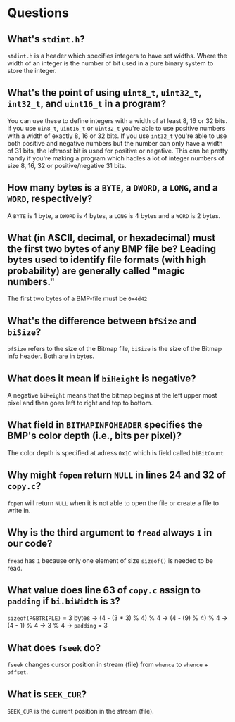 # Questions

## What's `stdint.h`?

`stdint.h` is a header which specifies integers to have set widths.
Where the width of an integer is the number of bit used in a pure binary system to store the integer.

## What's the point of using `uint8_t`, `uint32_t`, `int32_t`, and `uint16_t` in a program?

You can use these to define integers with a width of at least 8, 16 or 32 bits.
If you use `uin8_t`, `uint16_t` or `uint32_t` you're able to use positive numbers with a width of exactly 8, 16 or 32 bits.
If you use `int32_t` you're able to use both positive and negative numbers but the number can only have a width of 31 bits,
        the leftmost bit is used for positive or negative.
This can be pretty handy if you're making a program which hadles a lot of integer numbers of size 8, 16, 32 or positive/negative 31 bits.

## How many bytes is a `BYTE`, a `DWORD`, a `LONG`, and a `WORD`, respectively?

A `BYTE` is 1 byte, a `DWORD` is 4 bytes, a `LONG` is 4 bytes and a `WORD` is 2 bytes.

## What (in ASCII, decimal, or hexadecimal) must the first two bytes of any BMP file be? Leading bytes used to identify file formats (with high probability) are generally called "magic numbers."

The first two bytes of a BMP-file must be `0x4d42`

## What's the difference between `bfSize` and `biSize`?

`bfSize` refers to the size of the Bitmap file, `biSize` is the size of the Bitmap info header. Both are in bytes.

## What does it mean if `biHeight` is negative?

A negative `biHeight` means that the bitmap begins at the left upper most pixel and then goes left to right and top to bottom.

## What field in `BITMAPINFOHEADER` specifies the BMP's color depth (i.e., bits per pixel)?

The color depth is specified at adress `0x1C` which is field called `biBitCount`

## Why might `fopen` return `NULL` in lines 24 and 32 of `copy.c`?

`fopen` will return `NULL` when it is not able to open the file or create a file to write in.

## Why is the third argument to `fread` always `1` in our code?

`fread` has `1` because only one element of size `sizeof()` is needed to be read.

## What value does line 63 of `copy.c` assign to `padding` if `bi.biWidth` is `3`?

`sizeof(RGBTRIPLE)` = 3 bytes ->
    (4 - (3 * 3) % 4) % 4 ->
        (4 - (9) % 4) % 4 ->
            (4 - 1) % 4 -> 3 % 4 -> `padding` = 3

## What does `fseek` do?

`fseek` changes cursor position in stream (file) from `whence` to `whence` + `offset`.

## What is `SEEK_CUR`?

`SEEK_CUR` is the current position in the stream (file).

